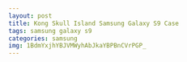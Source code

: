 ```yaml
---
layout: post
title: Kong Skull Island Samsung Galaxy S9 Case
tags: samsung galaxy s9
categories: samsung
img: 1BdmYxjhYBJVMWyhAbJkaYBPBnCVrPGP_
---
```

